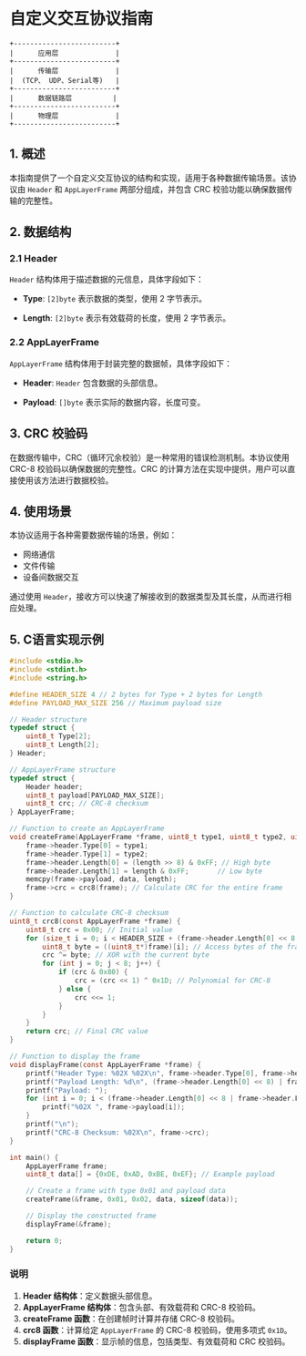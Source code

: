 # 自定义交互协议指南
```
+-------------------------+
|      应用层              |
+-------------------------+
|      传输层              |
|  (TCP、 UDP、Serial等)   |
+-------------------------+
|      数据链路层          |
+-------------------------+
|      物理层              |
+-------------------------+

```
## 1. 概述

本指南提供了一个自定义交互协议的结构和实现，适用于各种数据传输场景。该协议由 `Header` 和 `AppLayerFrame` 两部分组成，并包含 CRC 校验功能以确保数据传输的完整性。

## 2. 数据结构

### 2.1 Header

`Header` 结构体用于描述数据的元信息，具体字段如下：

- **Type**: `[2]byte`
  表示数据的类型，使用 2 字节表示。

- **Length**: `[2]byte`
  表示有效载荷的长度，使用 2 字节表示。

### 2.2 AppLayerFrame

`AppLayerFrame` 结构体用于封装完整的数据帧，具体字段如下：

- **Header**: `Header`
  包含数据的头部信息。

- **Payload**: `[]byte`
  表示实际的数据内容，长度可变。

## 3. CRC 校验码

在数据传输中，CRC（循环冗余校验）是一种常用的错误检测机制。本协议使用 CRC-8 校验码以确保数据的完整性。CRC 的计算方法在实现中提供，用户可以直接使用该方法进行数据校验。

## 4. 使用场景

本协议适用于各种需要数据传输的场景，例如：

- 网络通信
- 文件传输
- 设备间数据交互

通过使用 `Header`，接收方可以快速了解接收到的数据类型及其长度，从而进行相应处理。

## 5. C语言实现示例
```c
#include <stdio.h>
#include <stdint.h>
#include <string.h>

#define HEADER_SIZE 4 // 2 bytes for Type + 2 bytes for Length
#define PAYLOAD_MAX_SIZE 256 // Maximum payload size

// Header structure
typedef struct {
    uint8_t Type[2];
    uint8_t Length[2];
} Header;

// AppLayerFrame structure
typedef struct {
    Header header;
    uint8_t payload[PAYLOAD_MAX_SIZE];
    uint8_t crc; // CRC-8 checksum
} AppLayerFrame;

// Function to create an AppLayerFrame
void createFrame(AppLayerFrame *frame, uint8_t type1, uint8_t type2, uint8_t *data, uint16_t length) {
    frame->header.Type[0] = type1;
    frame->header.Type[1] = type2;
    frame->header.Length[0] = (length >> 8) & 0xFF; // High byte
    frame->header.Length[1] = length & 0xFF;       // Low byte
    memcpy(frame->payload, data, length);
    frame->crc = crc8(frame); // Calculate CRC for the entire frame
}

// Function to calculate CRC-8 checksum
uint8_t crc8(const AppLayerFrame *frame) {
    uint8_t crc = 0x00; // Initial value
    for (size_t i = 0; i < HEADER_SIZE + (frame->header.Length[0] << 8 | frame->header.Length[1]); i++) {
        uint8_t byte = ((uint8_t*)frame)[i]; // Access bytes of the frame
        crc ^= byte; // XOR with the current byte
        for (int j = 0; j < 8; j++) {
            if (crc & 0x80) {
                crc = (crc << 1) ^ 0x1D; // Polynomial for CRC-8
            } else {
                crc <<= 1;
            }
        }
    }
    return crc; // Final CRC value
}

// Function to display the frame
void displayFrame(const AppLayerFrame *frame) {
    printf("Header Type: %02X %02X\n", frame->header.Type[0], frame->header.Type[1]);
    printf("Payload Length: %d\n", (frame->header.Length[0] << 8) | frame->header.Length[1]);
    printf("Payload: ");
    for (int i = 0; i < (frame->header.Length[0] << 8 | frame->header.Length[1]); i++) {
        printf("%02X ", frame->payload[i]);
    }
    printf("\n");
    printf("CRC-8 Checksum: %02X\n", frame->crc);
}

int main() {
    AppLayerFrame frame;
    uint8_t data[] = {0xDE, 0xAD, 0xBE, 0xEF}; // Example payload

    // Create a frame with type 0x01 and payload data
    createFrame(&frame, 0x01, 0x02, data, sizeof(data));

    // Display the constructed frame
    displayFrame(&frame);

    return 0;
}
```

### 说明

1. **Header 结构体**：定义数据头部信息。
2. **AppLayerFrame 结构体**：包含头部、有效载荷和 CRC-8 校验码。
3. **createFrame 函数**：在创建帧时计算并存储 CRC-8 校验码。
4. **crc8 函数**：计算给定 `AppLayerFrame` 的 CRC-8 校验码，使用多项式 `0x1D`。
5. **displayFrame 函数**：显示帧的信息，包括类型、有效载荷和 CRC 校验码。
